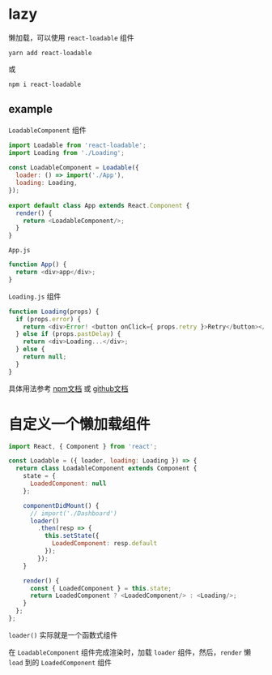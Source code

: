 # lazy

懒加载，可以使用 `react-loadable` 组件

```
yarn add react-loadable
```

或

```
npm i react-loadable
```

## example

`LoadableComponent` 组件
```js
import Loadable from 'react-loadable';
import Loading from './Loading';
 
const LoadableComponent = Loadable({
  loader: () => import('./App'),
  loading: Loading,
});
 
export default class App extends React.Component {
  render() {
    return <LoadableComponent/>;
  }
}
```

`App.js`
```js
function App() {
  return <div>app</div>;
}
```

`Loading.js` 组件
```js
function Loading(props) {
  if (props.error) {
    return <div>Error! <button onClick={ props.retry }>Retry</button></div>;
  } else if (props.pastDelay) {
    return <div>Loading...</div>;
  } else {
    return null;
  }
}
```

具体用法参考 [npm文档](https://www.npmjs.com/package/react-loadable) 或 [github文档](https://github.com/thejameskyle/react-loadable)


# 自定义一个懒加载组件

```js
import React, { Component } from 'react';

const Loadable = ({ loader, loading: Loading }) => {
  return class LoadableComponent extends Component {
    state = {
      LoadedComponent: null
    };

    componentDidMount() {
      // import('./Dashboard')
      loader()
        .then(resp => {
          this.setState({
            LoadedComponent: resp.default
          });
        });
    }

    render() {
      const { LoadedComponent } = this.state;
      return LoadedComponent ? <LoadedComponent/> : <Loading/>;
    }
  };
};
```

`loader()` 实际就是一个函数式组件

在 `LoadableComponent` 组件完成渲染时，加载 `loader` 组件，然后，`render` 懒 `load` 到的 `LoadedComponent` 组件
